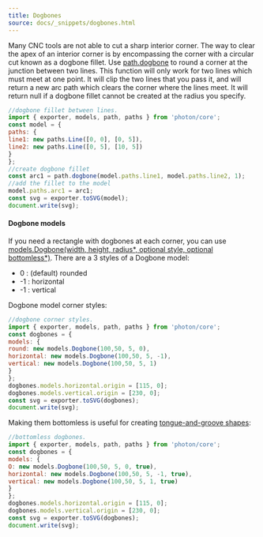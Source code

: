 ```yaml
---
title: Dogbones
source: docs/_snippets/dogbones.html
---
```


Many CNC tools are not able to cut a sharp interior corner. The way to clear the apex of an interior corner is by encompassing the corner with a circular cut known as a dogbone fillet.
Use [path.dogbone](/docs/api/modules/path.md#dogbone) to round a corner at the junction between two lines.
This function will only work for two lines which must meet at one point. It will clip the two lines that you pass it, and will return a new arc path which clears the corner where the lines meet.
It will return null if a dogbone fillet cannot be created at the radius you specify.

```javascript
//dogbone fillet between lines.
import { exporter, models, path, paths } from 'photon/core';
const model = {
paths: {
line1: new paths.Line([0, 0], [0, 5]),
line2: new paths.Line([0, 5], [10, 5])
}
};
//create dogbone fillet
const arc1 = path.dogbone(model.paths.line1, model.paths.line2, 1);
//add the fillet to the model
model.paths.arc1 = arc1;
const svg = exporter.toSVG(model);
document.write(svg);
```

#### Dogbone models

If you need a rectangle with dogbones at each corner, you can use
[models.Dogbone(width, height, radius*, optional style, optional bottomless*)](api/classes/models.dogbone.md#constructor).
There are a 3 styles of a Dogbone model:

* 0 : (default) rounded
* -1 : horizontal
* -1 : vertical

Dogbone model corner styles:

```javascript
//dogbone corner styles.
import { exporter, models, path, paths } from 'photon/core';
const dogbones = {
models: {
round: new models.Dogbone(100,50, 5, 0),
horizontal: new models.Dogbone(100,50, 5, -1),
vertical: new models.Dogbone(100,50, 5, 1)
}
};
dogbones.models.horizontal.origin = [115, 0];
dogbones.models.vertical.origin = [230, 0];
const svg = exporter.toSVG(dogbones);
document.write(svg);
```

Making them bottomless is useful for creating [tongue-and-groove shapes](/playground/index.md?script=tongue-and-groove):

```javascript
//bottomless dogbones.
import { exporter, models, path, paths } from 'photon/core';
const dogbones = {
models: {
O: new models.Dogbone(100,50, 5, 0, true),
horizontal: new models.Dogbone(100,50, 5, -1, true),
vertical: new models.Dogbone(100,50, 5, 1, true)
}
};
dogbones.models.horizontal.origin = [115, 0];
dogbones.models.vertical.origin = [230, 0];
const svg = exporter.toSVG(dogbones);
document.write(svg);
```
